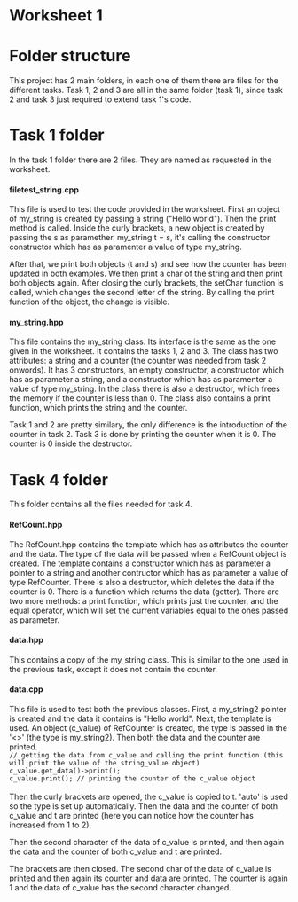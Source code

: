 <h1>Worksheet 1</h1>

# Folder structure
This project has 2 main folders, in each one of them there are files for the different tasks.
Task 1, 2 and 3 are all in the same folder (task 1), since task 2 and task 3 just required to extend task 1's code.

# Task 1 folder
In the task 1 folder there are 2 files. They are named as requested in the worksheet.

<h4>filetest_string.cpp</h4> 
This file is used to test the code provided in the worksheet. First an object of my_string is created by passing a string ("Hello world"). Then the print method is called. 
Inside the curly brackets, a new object is created by passing the s as paramether. 
my_string t = s, it's calling the constructor constructor which has as paramenter a value of type my_string.

After that, we print both objects (t and s) and see how the counter has been updated in both examples.
We then print a char of the string and then print both objects again.
After closing the curly brackets, the setChar function is called, which changes the second letter of the string.
By calling the print function of the object, the change is visible.
    
<h4>my_string.hpp</h4>
This file contains the my_string class. Its interface is the same as the one given in the worksheet. It contains the tasks 1, 2 and 3. 
The class has two attributes: a string and a counter (the counter was needed from task 2 onwords). It has 3 constructors, an empty constructor, a constructor which has as parameter a string, and a constructor which has as paramenter a value of type my_string. In the class there is also a destructor, which frees the memory if the counter is less than 0.
The class also contains a print function, which prints the string and the counter.

Task 1 and 2 are pretty similary, the only difference is the introduction of the counter in task 2. Task 3 is done by printing the counter when it is 0. The counter is 0 inside the destructor. 


# Task 4 folder
This folder contains all the files needed for task 4. 

<h4>RefCount.hpp</h4>
The RefCount.hpp contains the template which has as attributes the counter and the data. The type of the data will be passed when a RefCount object is created. The template contains a constructor which has as parameter a pointer to a string and another contructor which has as parameter a value of type RefCounter.
There is also a destructor, which deletes the data if the counter is 0.
There is a function which returns the data (getter).
There are two more methods: a print function, which prints just the counter, and the equal operator, which will set the current variables equal to the ones passed as parameter.

<h4>data.hpp</h4>
This contains a copy of the my_string class. This is similar to the one used in the previous task, except it does not contain the counter.

<h4>data.cpp</h4>
This file is used to test both the previous classes.
First, a my_string2 pointer is created and the data it contains is "Hello world".
Next, the template is used. An object (c_value) of RefCounter is created, the type is passed in the '<>' (the type is my_string2).
Then both the data and the counter are printed.
<code>
// getting the data from c_value and calling the print function (this will print the value of the string_value object)
c_value.get_data()->print();
c_value.print(); // printing the counter of the c_value object
</code>
</br>
Then the curly brackets are opened, the c_value is copied to t. 'auto' is used so the type is set up automatically. Then the data and the counter of both c_value and t are printed (here you can notice how the counter has increased from 1 to 2).

Then the second character of the data of c_value is printed, and then again the data and the counter of both c_value and t are printed.

The brackets are then closed. The second char of the data of c_value is printed and then again its counter and data are printed. The counter is again 1 and the data of c_value has the second character changed.

